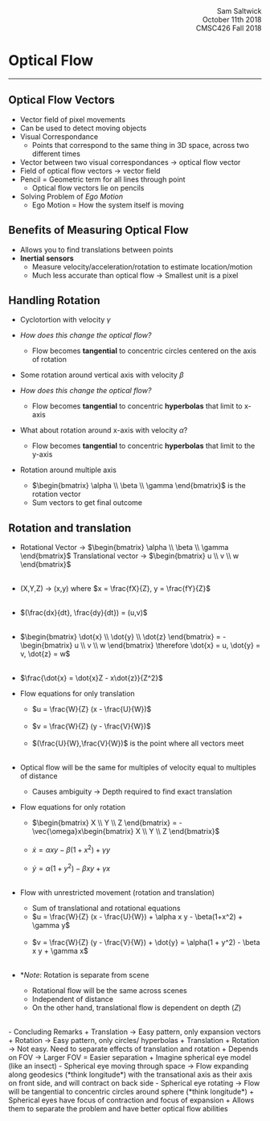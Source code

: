 <div style="text-align: right">Sam Saltwick </div>
<div style="text-align: right">October 11th 2018 </div>
<div style="text-align: right">CMSC426 Fall 2018 </div>

# Optical Flow
---
## Optical Flow Vectors
- Vector field of pixel movements
- Can be used to detect moving objects
- Visual Correspondance
    + Points that correspond to the same thing in 3D space, across two different times
- Vector between two visual correspondances -> optical flow vector 
- Field of optical flow vectors -> vector field 
- Pencil = Geometric term for all lines through point
    + Optical flow vectors lie on pencils
- Solving Problem of *Ego Motion*
    + Ego Motion = How the system itself is moving
## Benefits of Measuring Optical Flow
- Allows you to find translations between points
- **Inertial sensors**
    + Measure velocity/acceleration/rotation to estimate location/motion
    + Much less accurate than optical flow -> Smallest unit is a pixel

## Handling Rotation
- Cyclotortion with velocity $\gamma$
- *How does this change the optical flow?*
    + Flow becomes **tangential** to concentric circles centered on the axis of rotation

- Some rotation around vertical axis with velocity $\beta$
- *How does this change the optical flow?*
    + Flow becomes **tangential** to concentric **hyperbolas** that limit to x-axis
- What about rotation around x-axis with velocity $\alpha$?
    + Flow becomes **tangential** to concentric **hyperbolas** that limit to the y-axis
- Rotation around multiple axis
    + $\begin{bmatrix} \alpha \\ \beta \\ \gamma \end{bmatrix}$ is the rotation vector
    + Sum vectors to get final outcome

## Rotation and translation
- Rotational Vector -> $\begin{bmatrix} \alpha \\ \beta \\ \gamma \end{bmatrix}$    Translational vector -> $\begin{bmatrix} u \\ v \\ w \end{bmatrix}$<br><br>
- (X,Y,Z) -> (x,y) where $x = \frac{fX}{Z},  y = \frac{fY}{Z}$<br><br>
- $(\frac{dx}{dt}, \frac{dy}{dt}) = (u,v)$<br><br>
- $\begin{bmatrix} \dot{x} \\ \dot{y} \\ \dot{z} \end{bmatrix} = - \begin{bmatrix} u \\ v \\ w \end{bmatrix} \therefore \dot{x} = u, \dot{y} = v, \dot{z} = w$<br><br>

- $\frac{\dot{x}  = \dot{x}Z - x\dot{z}}{Z^2}$

- Flow equations for only translation
    + $u = \frac{W}{Z} (x - \frac{U}{W})$<br><br>
    + $v = \frac{W}{Z} (y - \frac{V}{W})$<br><br>
    + $(\frac{U}{W},\frac{V}{W})$ is the point where all vectors meet<br><br>
- Optical flow will be the same for multiples of velocity equal to multiples of distance
    + Causes ambiguity -> Depth required to find exact translation

- Flow equations for only rotation
    + $\begin{bmatrix} X \\ Y \\ Z  \end{bmatrix} = -\vec{\omega}x\begin{bmatrix} X \\ Y \\ Z  \end{bmatrix}$<br><br>
    + $\dot{x} = \alpha x y - \beta(1+x^2) + \gamma y$<br><br>
    + $\dot{y} = \alpha(1 + y^2) - \beta x y + \gamma x$<br><br>
- Flow with unrestricted movement (rotation and translation)
    + Sum of translational and rotational equations
    + $u = \frac{W}{Z} (x - \frac{U}{W}) + \alpha x y - \beta(1+x^2) + \gamma y$<br><br>
    + $v = \frac{W}{Z} (y - \frac{V}{W}) + \dot{y} = \alpha(1 + y^2) - \beta x y + \gamma x$<br><br>
-  \**Note*: Rotation is separate from scene
    + Rotational flow will be the same across scenes
    + Independent of distance
    + On the other hand, translational flow is dependent on depth $(Z)$
<br>
- Concluding Remarks
    + Translation -> Easy pattern, only expansion vectors
    + Rotation -> Easy pattern, only circles/ hyperbolas
    + Translation + Rotation -> Not easy. Need to separate effects of translation and rotation
    + Depends on FOV -> Larger FOV = Easier separation
    + Imagine spherical eye model (like an insect)
        - Spherical eye moving through space -> Flow expanding along geodesics (*think longitude*) with the transational axis as their axis on front side, and will contract on back side
        - Spherical eye rotating -> Flow will be tangential to concentric circles around sphere (*think longitude*)
    + Spherical eyes have focus of contraction and focus of expansion 
    + Allows them to separate the problem and have better optical flow abilities
